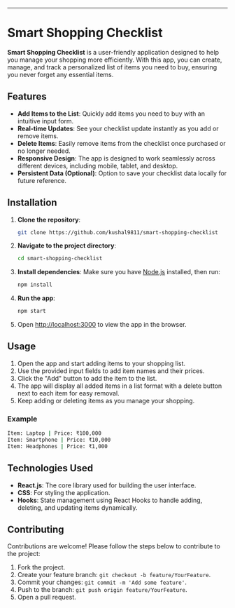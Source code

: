 
---

# Smart Shopping Checklist

**Smart Shopping Checklist** is a user-friendly application designed to help you manage your shopping more efficiently. With this app, you can create, manage, and track a personalized list of items you need to buy, ensuring you never forget any essential items.

## Features

- **Add Items to the List**: Quickly add items you need to buy with an intuitive input form.
- **Real-time Updates**: See your checklist update instantly as you add or remove items.
- **Delete Items**: Easily remove items from the checklist once purchased or no longer needed.
- **Responsive Design**: The app is designed to work seamlessly across different devices, including mobile, tablet, and desktop.
- **Persistent Data (Optional)**: Option to save your checklist data locally for future reference.

## Installation

1. **Clone the repository**:
   ```bash
   git clone https://github.com/kushal9811/smart-shopping-checklist
   ```

2. **Navigate to the project directory**:
   ```bash
   cd smart-shopping-checklist
   ```

3. **Install dependencies**:
   Make sure you have [Node.js](https://nodejs.org/) installed, then run:
   ```bash
   npm install
   ```

4. **Run the app**:
   ```bash
   npm start
   ```

5. Open [http://localhost:3000](http://localhost:3000) to view the app in the browser.

## Usage

1. Open the app and start adding items to your shopping list.
2. Use the provided input fields to add item names and their prices.
3. Click the "Add" button to add the item to the list.
4. The app will display all added items in a list format with a delete button next to each item for easy removal.
5. Keep adding or deleting items as you manage your shopping.

### Example

```bash
Item: Laptop | Price: ₹100,000
Item: Smartphone | Price: ₹10,000
Item: Headphones | Price: ₹1,000
```

## Technologies Used

- **React.js**: The core library used for building the user interface.
- **CSS**: For styling the application.
- **Hooks**: State management using React Hooks to handle adding, deleting, and updating items dynamically.

## Contributing

Contributions are welcome! Please follow the steps below to contribute to the project:

1. Fork the project.
2. Create your feature branch: `git checkout -b feature/YourFeature`.
3. Commit your changes: `git commit -m 'Add some feature'`.
4. Push to the branch: `git push origin feature/YourFeature`.
5. Open a pull request.


